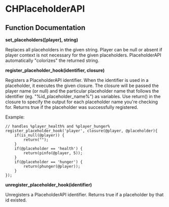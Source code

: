 # CHPlaceholderAPI

## Function Documentation

**set_placeholders([player], string)**

Replaces all placeholders in the given string. Player can be null or absent if player context is not necessary for the
given placeholders. PlaceholderAPI automatically "colorizes" the returned string.

**register_placeholder_hook(identifier, closure)**

Registers a PlaceholderAPI identifier. When the identifier is used in a placeholder, it executes the given closure.
The closure will be passed the player name (or null) and the particular placeholder name that follows the identifier
(eg. \"%id_placeholder_name%\") as variables. Use return() in the closure to specify the output for each placeholder
name you're checking for. Returns true if the placeholder was successfully registered.

Example:
````
// handles %player_health% and %player_hunger%
register_placeholder_hook('player', closure(@player, @placeholder){
    if(is_null(@player)) {
        return("");
    }
    if(@placeholder == 'health') {
        return(pinfo(@player, 5));
    }
    if(@placeholder == 'hunger') {
        return(phunger(@player));
    }
});
````

**unregister_placeholder_hook(identifier)**

Unregisters a PlaceholderAPI identifier.
Returns true if a placeholder by that id existed.